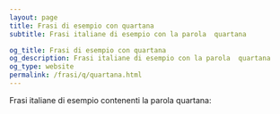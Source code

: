 ```yaml
---
layout: page
title: Frasi di esempio con quartana 
subtitle: Frasi italiane di esempio con la parola  quartana

og_title: Frasi di esempio con quartana 
og_description: Frasi italiane di esempio con la parola  quartana
og_type: website
permalink: /frasi/q/quartana.html
---
```


Frasi italiane di esempio contenenti la parola quartana:


